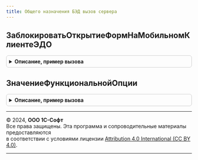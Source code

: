 ```yaml
---
title: Общего назначения БЭД вызов сервера
---
```



## ЗаблокироватьОткрытиеФормНаМобильномКлиентеЭДО
<details style="margin: 1em 0; padding: 0.5em; border: 1px solid #ccc; border-radius: 6px;">

<summary style="font-weight: bold; cursor: pointer;">Описание, пример вызова</summary>

```bsl

// Вызывается из подписки на событие ЗаблокироватьОткрытиеФормНаМобильномКлиентеЭДО.
// Блокирует открытие любых неадаптированных форм на мобильном клиенте.
//
Процедура ЗаблокироватьОткрытиеФормНаМобильномКлиентеЭДО( Экспорт
```

Пример вызова
```bsl
ОбщегоНазначенияБЭДВызовСервера.ЗаблокироватьОткрытиеФормНаМобильномКлиентеЭДО();
```
</details>

## ЗначениеФункциональнойОпции
<details style="margin: 1em 0; padding: 0.5em; border: 1px solid #ccc; border-radius: 6px;">

<summary style="font-weight: bold; cursor: pointer;">Описание, пример вызова</summary>

```bsl

// См. ОбщегоНазначенияБЭД.ЗначениеФункциональнойОпции
Функция ЗначениеФункциональнойОпции(НаименованиеФО) Экспорт
```

Пример вызова
```bsl
Результат = ОбщегоНазначенияБЭДВызовСервера.ЗначениеФункциональнойОпции(НаименованиеФО) 
```
</details>

---

© 2024, **ООО 1С-Софт**  
Все права защищены. Эта программа и сопроводительные материалы предоставляются  
в соответствии с условиями лицензии [Attribution 4.0 International (CC BY 4.0)](https://creativecommons.org/licenses/by/4.0/legalcode).

---
